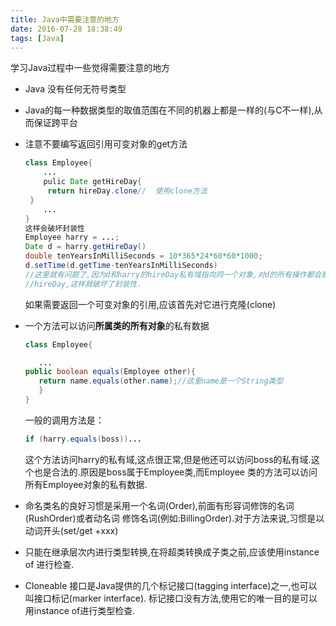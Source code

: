 ```yaml
---
title: Java中需要注意的地方
date: 2016-07-28 18:38:49
tags: [Java]
---
```

 
  学习Java过程中一些觉得需要注意的地方<!-- more -->


- Java 没有任何无符号类型



- Java的每一种数据类型的取值范围在不同的机器上都是一样的(与C不一样),从而保证跨平台


- 注意不要编写返回引用可变对象的get方法

    ```java
    class Employee{
        ...
        pulic Date getHireDay{
         return hireDay.clone//  使用clone方法
     }
        ...
    }
    这样会破坏封装性
    Employee harry = ...;
    Date d = harry.getHireDay()
    double tenYearsInMilliSeconds = 10*365*24*60*60*1000;
    d.setTime(d.getTime-tenYearsInMilliSeconds)
    //这里就有问题了,因为d和harry的hireDay私有域指向同一个对象,对d的所有操作都会影响
    //hireDay,这样就破坏了封装性.
    ```

    如果需要返回一个可变对象的引用,应该首先对它进行克隆(clone)

- 一个方法可以访问**所属类的所有对象**的私有数据

     ```java
    class Employee{

        ...
    public boolean equals(Employee other){
        return name.equals(other.name);//这里name是一个String类型
    	}
    }
    
    ```
    
    
   一般的调用方法是：
 
    ```java
    if (harry.equals(boss))...
    ```
    
    这个方法访问harry的私有域,这点很正常,但是他还可以访问boss的私有域.这个也是合法的.原因是boss属于Employee类,而Employee
    类的方法可以访问所有Employee对象的私有数据.
- 命名类名的良好习惯是采用一个名词(Order),前面有形容词修饰的名词(RushOrder)或者动名词
    修饰名词(例如:BillingOrder).对于方法来说,习惯是以动词开头(set/get +xxx)

- 只能在继承层次内进行类型转换,在将超类转换成子类之前,应该使用instance of 进行检查.

- Cloneable 接口是Java提供的几个标记接口(tagging interface)之一,也可以叫接口标记(marker interface).
标记接口没有方法,使用它的唯一目的是可以用instance of进行类型检查.